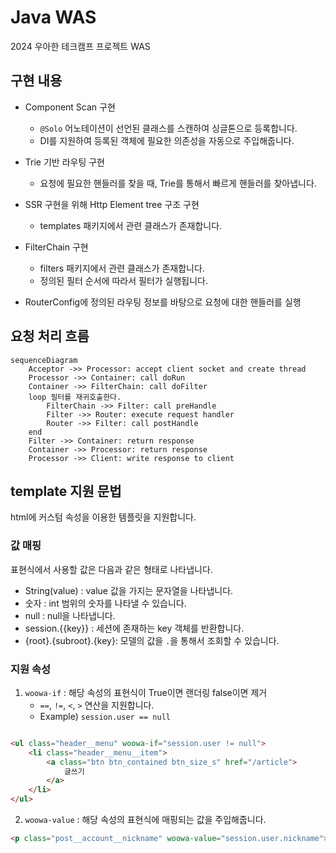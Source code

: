 # Java WAS

2024 우아한 테크캠프 프로젝트 WAS

## 구현 내용

- Component Scan 구현
    - `@Solo` 어노테이션이 선언된 클래스를 스캔하여 싱글톤으로 등록합니다.
    - DI를 지원하여 등록된 객체에 필요한 의존성을 자동으로 주입해줍니다.

- Trie 기반 라우팅 구현
    - 요청에 필요한 핸들러를 찾을 때, Trie를 통해서 빠르게 핸들러를 찾아냅니다.

- SSR 구현을 위해 Http Element tree 구조 구현
    - templates 패키지에서 관련 클래스가 존재합니다.

- FilterChain 구현
    - filters 패키지에서 관련 클래스가 존재합니다.
    - 정의된 필터 순서에 따라서 필터가 실행됩니다.

- RouterConfig에 정의된 라우팅 정보를 바탕으로 요청에 대한 핸들러를 실행

## 요청 처리 흐름

```mermaid
sequenceDiagram
    Acceptor ->> Processor: accept client socket and create thread
    Processor ->> Container: call doRun
    Container ->> FilterChain: call doFilter
    loop 필터를 재귀호출한다.
        FilterChain ->> Filter: call preHandle
        Filter ->> Router: execute request handler
        Router ->> Filter: call postHandle
    end
    Filter ->> Container: return response
    Container ->> Processor: return response
    Processor ->> Client: write response to client
```

## template 지원 문법

html에 커스텀 속성을 이용한 템플릿을 지원합니다.

### 값 매핑

표현식에서 사용할 값은 다음과 같은 형태로 나타냅니다.

- String(value) : value 값을 가지는 문자열을 나타냅니다.
- 숫자 : int 범위의 숫자를 나타낼 수 있습니다.
- null : null을 나타냅니다.
- session.{{key}} : 세션에 존재하는 key 객체를 반환합니다.
- {root}.{subroot}.{key}: 모델의 값을 `.`을 통해서 조회할 수 있습니다.

### 지원 속성

1. `woowa-if` : 해당 속성의 표현식이 True이면 랜더링 false이면 제거
    - `==`, `!=`, `<`, `>` 연산을 지원합니다.
    - Example) `session.user == null`

```html

<ul class="header__menu" woowa-if="session.user != null">
    <li class="header__menu__item">
        <a class="btn btn_contained btn_size_s" href="/article">
            글쓰기
        </a>
    </li>
</ul>
```

2. `woowa-value` : 해당 속성의 표현식에 매핑되는 값을 주입해줍니다.

```html
<p class="post__account__nickname" woowa-value="session.user.nickname">account</p>
```
